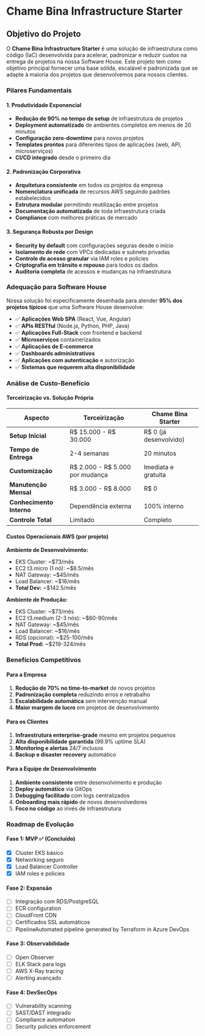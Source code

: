 # Chame Bina Infrastructure Starter

## Objetivo do Projeto

O **Chame Bina Infrastructure Starter** é uma solução de infraestrutura como código (IaC) desenvolvida para acelerar, padronizar e reduzir custos na entrega de projetos na nossa Software House. Este projeto tem como objetivo principal fornecer uma base sólida, escalável e padronizada que se adapte à maioria dos projetos que desenvolvemos para nossos clientes.

### Pilares Fundamentais

#### 1. **Produtividade Exponencial**
- **Redução de 90% no tempo de setup** de infraestrutura de projetos
- **Deployment automatizado** de ambientes completos em menos de 20 minutos
- **Configuração zero-downtime** para novos projetos
- **Templates prontos** para diferentes tipos de aplicações (web, API, microserviços)
- **CI/CD integrado** desde o primeiro dia

#### 2. **Padronização Corporativa**
- **Arquitetura consistente** em todos os projetos da empresa
- **Nomenclatura unificada** de recursos AWS seguindo padrões estabelecidos
- **Estrutura modular** permitindo reutilização entre projetos
- **Documentação automatizada** de toda infraestrutura criada
- **Compliance** com melhores práticas de mercado

#### 3. **Segurança Robusta por Design**
- **Security by default** com configurações seguras desde o início
- **Isolamento de rede** com VPCs dedicadas e subnets privadas
- **Controle de acesso granular** via IAM roles e policies
- **Criptografia em trânsito e repouso** para todos os dados
- **Auditoria completa** de acessos e mudanças na infraestrutura

### Adequação para Software House

Nossa solução foi especificamente desenhada para atender **95% dos projetos típicos** que uma Software House desenvolve:

- ✅ **Aplicações Web SPA** (React, Vue, Angular)
- ✅ **APIs RESTful** (Node.js, Python, PHP, Java)
- ✅ **Aplicações Full-Stack** com frontend e backend
- ✅ **Microserviços** containerizados
- ✅ **Aplicações de E-commerce**
- ✅ **Dashboards administrativos**
- ✅ **Aplicações com autenticação** e autorização
- ✅ **Sistemas que requerem alta disponibilidade**

### Análise de Custo-Benefício

#### Terceirização vs. Solução Própria

| Aspecto | Terceirização | Chame Bina Starter |
|---------|---------------|-------------------|
| **Setup Inicial** | R$ 15.000 - R$ 30.000 | R$ 0 (já desenvolvido) |
| **Tempo de Entrega** | 2-4 semanas | 20 minutos |
| **Customização** | R$ 2.000 - R$ 5.000 por mudança | Imediata e gratuita |
| **Manutenção Mensal** | R$ 3.000 - R$ 8.000 | R$ 0 |
| **Conhecimento Interno** | Dependência externa | 100% interno |
| **Controle Total** | Limitado | Completo |

#### Custos Operacionais AWS (por projeto)

**Ambiente de Desenvolvimento:**
- EKS Cluster: ~$73/mês
- EC2 t3.micro (1 nó): ~$8.5/mês
- NAT Gateway: ~$45/mês
- Load Balancer: ~$16/mês
- **Total Dev:** ~$142.5/mês

**Ambiente de Produção:**
- EKS Cluster: ~$73/mês
- EC2 t3.medium (2-3 nós): ~$60-90/mês
- NAT Gateway: ~$45/mês
- Load Balancer: ~$16/mês
- RDS (opcional): ~$25-100/mês
- **Total Prod:** ~$219-324/mês

### Benefícios Competitivos

#### Para a Empresa
1. **Redução de 70% no time-to-market** de novos projetos
2. **Padronização completa** reduzindo erros e retrabalho
3. **Escalabilidade automática** sem intervenção manual
4. **Maior margem de lucro** em projetos de desenvolvimento

#### Para os Clientes
1. **Infraestrutura enterprise-grade** mesmo em projetos pequenos
2. **Alta disponibilidade garantida** (99.9% uptime SLA)
3. **Monitoring e alertas** 24/7 inclusos
4. **Backup e disaster recovery** automático

#### Para a Equipe de Desenvolvimento
1. **Ambiente consistente** entre desenvolvimento e produção
2. **Deploy automático** via GitOps
3. **Debugging facilitado** com logs centralizados
4. **Onboarding mais rápido** de novos desenvolvedores
5. **Foco no código** ao invés de infraestrutura

### Roadmap de Evolução

#### Fase 1: MVP ✅ (Concluído)
- [x] Cluster EKS básico
- [x] Networking seguro
- [x] Load Balancer Controller
- [x] IAM roles e policies

#### Fase 2: Expansão
- [ ] Integração com RDS/PostgreSQL
- [ ] ECR configuration
- [ ] CloudFront CDN
- [ ] Certificados SSL automáticos
- [ ] PipelineAutomated pipeline generated by Terraform in Azure DevOps

#### Fase 3: Observabilidade
- [ ] Open Observer
- [ ] ELK Stack para logs
- [ ] AWS X-Ray tracing
- [ ] Alerting avançado

#### Fase 4: DevSecOps
- [ ] Vulnerability scanning
- [ ] SAST/DAST integrado
- [ ] Compliance automation
- [ ] Security policies enforcement